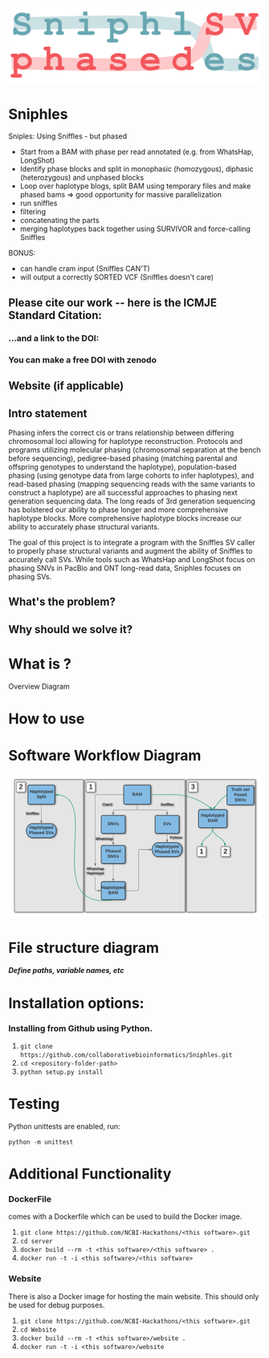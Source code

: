 ![logo](./plots/sniphles-logo.png)

# Sniphles

Sniples: Using Sniffles - but phased
- Start from a BAM with phase per read annotated (e.g. from WhatsHap, LongShot)
- Identify phase blocks and split in monophasic (homozygous), diphasic (heterozygous) and unphased blocks
- Loop over haplotype blogs, split BAM using temporary files and make phased bams => good opportunity for massive parallelization
- run sniffles
- filtering
- concatenating the parts
- merging haplotypes back together using SURVIVOR and force-calling Sniffles

BONUS: 
- can handle cram input (Sniffles CAN'T)
- will output a correctly SORTED VCF (Sniffles doesn't care)

## Please cite our work -- here is the ICMJE Standard Citation:

### ...and a link to the DOI:

### You can make a free DOI with zenodo <link>

## Website (if applicable)

## Intro statement

Phasing infers the correct cis or trans relationship between differing chromosomal loci allowing for haplotype reconstruction. Protocols and programs utilizing molecular phasing (chromosomal separation at the bench before sequencing), pedigree-based phasing (matching parental and offspring genotypes to understand the haplotype), population-based phasing (using genotype data from large cohorts to infer haplotypes), and read-based phasing (mapping sequencing reads with the same variants to construct a haplotype) are all successful approaches to phasing next generation sequencing data. The long reads of 3rd generation sequencing has bolstered our ability to phase longer and more comprehensive haplotype blocks. More comprehensive haplotype blocks increase our ability to accurately phase structural variants.

The goal of this project is to integrate a program with the Sniffles SV caller to properly phase structural variants and augment the ability of Sniffles to accurately call SVs. While tools such as WhatsHap and LongShot focus on phasing SNVs in PacBio and ONT long-read data, Sniphles focuses on phasing SVs.  


## What's the problem?

## Why should we solve it?

# What is <this software>?

Overview Diagram

# How to use <this software>

# Software Workflow Diagram

![workflow](./plots/SV_Phasing.png)

# File structure diagram
#### _Define paths, variable names, etc_

# Installation options:

### Installing <this software> from Github using Python.

1. `git clone https://github.com/collaborativebioinformatics/Sniphles.git`
2. `cd <repository-folder-path>`
3. `python setup.py install`

# Testing

Python unittests are enabled, run:

```shell script
python -m unittest
```

# Additional Functionality

### DockerFile

<this software> comes with a Dockerfile which can be used to build the Docker image.

  1. `git clone https://github.com/NCBI-Hackathons/<this software>.git`
  2. `cd server`
  3. `docker build --rm -t <this software>/<this software> .`
  4. `docker run -t -i <this software>/<this software>`

### Website

There is also a Docker image for hosting the main website. This should only be used for debug purposes.

  1. `git clone https://github.com/NCBI-Hackathons/<this software>.git`
  2. `cd Website`
  3. `docker build --rm -t <this software>/website .`
  4. `docker run -t -i <this software>/website`
